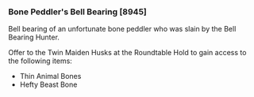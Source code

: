 ### Bone Peddler's Bell Bearing [8945]

Bell bearing of an unfortunate bone peddler who was slain by the Bell Bearing Hunter.

Offer to the Twin Maiden Husks at the Roundtable Hold to gain access to the following items:

- Thin Animal Bones
- Hefty Beast Bone